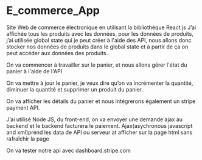 # E_commerce_App

 Site Web de commerce électronique en utilisant la bibliothèque React js
J’ai affichée tous les produits avec les données, pour les données de produits, j’ai utilisée global state qui je peut créer à l'aide des API, nous allons donc stocker nos données de produits dans le global state et à partir de ça  on peut accéder aux données des produits.
 
On va commencer à travailler sur le panier, et nous allons gérer l'état du panier à l'aide de l'API 
 
On va mettre à jour le panier, je veux dire qu’on va incrémenter la quantité, diminuer la quantité et supprimer un produit du panier.
 
On va afficher les détails du panier et nous intégrerons également un  stripe payment API.
 
J’ai utilisé Node JS, du front-end, on va envoyer  une demande ajax au backend et le backend facturera le paiement. Ajax(asychronous javascript and xml)prend les data de API ou serveur at afficher sur la page html sans rafraîchir la page 
 
 
 
On va tester notre api avec dashboard.stripe.com
 


